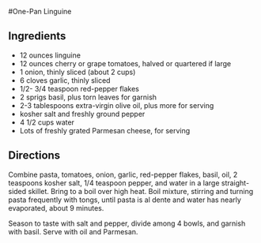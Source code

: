#One-Pan Linguine

## Ingredients
* 12 ounces linguine
* 12 ounces cherry or grape tomatoes, halved or quartered if large
* 1 onion, thinly sliced (about 2 cups)
* 6 cloves garlic, thinly sliced
* 1/2- 3/4 teaspoon red-pepper flakes
* 2 sprigs basil, plus torn leaves for garnish
* 2-3 tablespoons extra-virgin olive oil, plus more for serving
* kosher salt and freshly ground pepper
* 4 1/2 cups water
* Lots of freshly grated Parmesan cheese, for serving

## Directions
Combine pasta, tomatoes, onion, garlic, red-pepper flakes, basil, oil, 2 teaspoons kosher salt, 1/4 teaspoon pepper, and water in a large straight-sided skillet. Bring to a boil over high heat. Boil mixture, stirring and turning pasta frequently with tongs, until pasta is al dente and water has nearly evaporated, about 9 minutes.

Season to taste with salt and pepper, divide among 4 bowls, and garnish with basil. Serve with oil and Parmesan.
